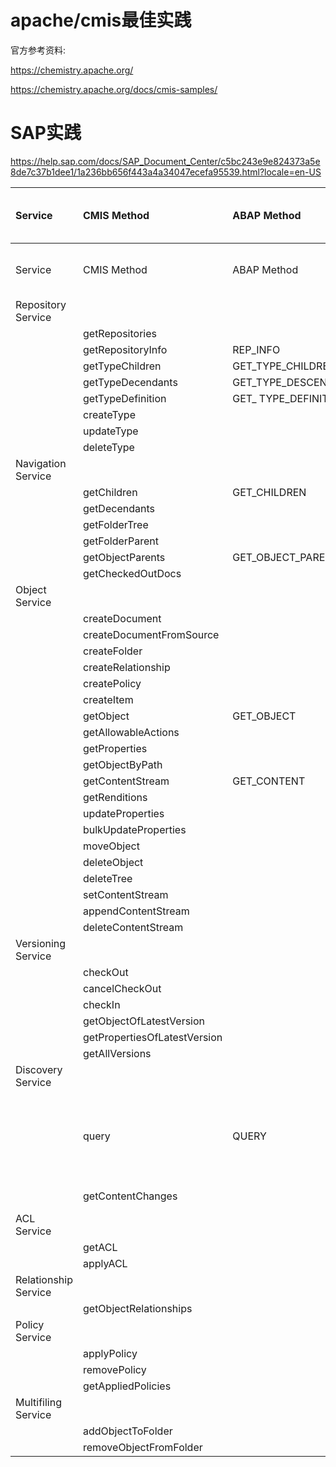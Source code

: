 # apache/cmis最佳实践

官方参考资料:

https://chemistry.apache.org/

https://chemistry.apache.org/docs/cmis-samples/



# SAP实践

https://help.sap.com/docs/SAP_Document_Center/c5bc243e9e824373a5e8de7c37b1dee1/1a236bb656f443a4a34047ecefa95539.html?locale=en-US

| Service              | CMIS Method                  | ABAP Method          | Convenience Implementation in Abstract Class | Required (ro = read-only, rw = read-write)                   |
| :------------------- | :--------------------------- | :------------------- | :------------------------------------------- | :----------------------------------------------------------- |
| Service              | CMIS Method                  | ABAP Method          | Convenience Implementation in Abstract Class | Required (ro = read-only, rw = read-write)                   |
| Repository Service   |                              |                      |                                              |                                                              |
|                      | getRepositories              |                      | X                                            | ro / rw                                                      |
|                      | getRepositoryInfo            | REP_INFO             | -                                            | ro / rw                                                      |
|                      | getTypeChildren              | GET_TYPE_CHILDREN    | -                                            | ro / rw                                                      |
|                      | getTypeDecendants            | GET_TYPE_DESCENDANTS | X                                            | ro / rw                                                      |
|                      | getTypeDefinition            | GET_ TYPE_DEFINITION | -                                            | ro / rw                                                      |
|                      | createType                   |                      | -                                            | -                                                            |
|                      | updateType                   |                      | -                                            | -                                                            |
|                      | deleteType                   |                      | -                                            | -                                                            |
| Navigation Service   |                              |                      |                                              |                                                              |
|                      | getChildren                  | GET_CHILDREN         | -                                            | ro / rw                                                      |
|                      | getDecendants                |                      | X                                            | -                                                            |
|                      | getFolderTree                |                      | X                                            | -                                                            |
|                      | getFolderParent              |                      | -                                            | ro / rw                                                      |
|                      | getObjectParents             | GET_OBJECT_PARENTS   | -                                            | ro / rw                                                      |
|                      | getCheckedOutDocs            |                      | -                                            | -                                                            |
| Object Service       |                              |                      |                                              |                                                              |
|                      | createDocument               |                      | -                                            | rw                                                           |
|                      | createDocumentFromSource     |                      | -                                            | rw                                                           |
|                      | createFolder                 |                      | -                                            | rw                                                           |
|                      | createRelationship           |                      | -                                            | -                                                            |
|                      | createPolicy                 |                      | -                                            | -                                                            |
|                      | createItem                   |                      | -                                            | -                                                            |
|                      | getObject                    | GET_OBJECT           | -                                            | ro / rw                                                      |
|                      | getAllowableActions          |                      | X                                            | ro / rw                                                      |
|                      | getProperties                |                      | X                                            | ro / rw                                                      |
|                      | getObjectByPath              |                      | -                                            | ro / rw                                                      |
|                      | getContentStream             | GET_CONTENT          | -                                            | ro / rw                                                      |
|                      | getRenditions                |                      | X                                            | -                                                            |
|                      | updateProperties             |                      | -                                            | rw                                                           |
|                      | bulkUpdateProperties         |                      | X                                            | -                                                            |
|                      | moveObject                   |                      | -                                            | ro / rw                                                      |
|                      | deleteObject                 |                      | -                                            | ro / rw                                                      |
|                      | deleteTree                   |                      | -                                            | ro / rw                                                      |
|                      | setContentStream             |                      | -                                            | ro / rw                                                      |
|                      | appendContentStream          |                      | -                                            | -                                                            |
|                      | deleteContentStream          |                      | -                                            | ro / rw                                                      |
| Versioning Service   |                              |                      |                                              |                                                              |
|                      | checkOut                     |                      | -                                            | rw                                                           |
|                      | cancelCheckOut               |                      | -                                            | rw                                                           |
|                      | checkIn                      |                      | -                                            | rw                                                           |
|                      | getObjectOfLatestVersion     |                      | -                                            | ro / rw                                                      |
|                      | getPropertiesOfLatestVersion |                      | X                                            | -                                                            |
|                      | getAllVersions               |                      | -                                            | rw                                                           |
| Discovery Service    |                              |                      |                                              |                                                              |
|                      | query                        | QUERY                | -                                            | ro / rw(metadata query is required, fulltext query is optional) |
|                      | getContentChanges            |                      | -                                            | -(used if available)                                         |
| ACL Service          |                              |                      |                                              |                                                              |
|                      | getACL                       |                      | -                                            | -                                                            |
|                      | applyACL                     |                      | -                                            | -                                                            |
| Relationship Service |                              |                      |                                              |                                                              |
|                      | getObjectRelationships       |                      | -                                            | -                                                            |
| Policy Service       |                              |                      | -                                            | -                                                            |
|                      | applyPolicy                  |                      | -                                            | -                                                            |
|                      | removePolicy                 |                      | -                                            | -                                                            |
|                      | getAppliedPolicies           |                      |                                              |                                                              |
| Multifiling Service  |                              |                      |                                              |                                                              |
|                      | addObjectToFolder            |                      | -                                            | -                                                            |
|                      | removeObjectFromFolder       |                      | -                                            | -                                                            |